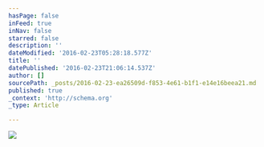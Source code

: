 ```yaml
---
hasPage: false
inFeed: true
inNav: false
starred: false
description: ''
dateModified: '2016-02-23T05:28:18.577Z'
title: ''
datePublished: '2016-02-23T21:06:14.537Z'
author: []
sourcePath: _posts/2016-02-23-ea26509d-f853-4e61-b1f1-e14e16beea21.md
published: true
_context: 'http://schema.org'
_type: Article

---
```

![](https://the-grid-user-content.s3-us-west-2.amazonaws.com/0a655ef2-2989-4fc5-aee7-356a230dfafb.jpg)